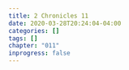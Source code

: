 ```yaml
---
title: 2 Chronicles 11
date: 2020-03-28T20:24:04-04:00
categories: []
tags: []
chapter: "011"
inprogress: false
---
```


